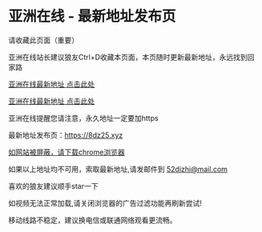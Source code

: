 # 亚洲在线 - 最新地址发布页

请收藏此页面（重要）

亚洲在线站长建议狼友Ctrl+D收藏本页面，本页随时更新最新地址，永远找到回家路

[亚洲在线最新地址 点击此处](https://99u68.xyz)

[亚洲在线最新地址 点击此处](https://99u69.xyz)



亚洲在线提醒您请注意，永久地址一定要加https

最新地址发布页：https://8dz25.xyz

[如网站被屏蔽，请下载chrome浏览器](https://www.google.cn/intl/zh-CN/chrome/)

如果以上地址均不可用，索取最新地址,请发邮件到 <52dizhi@mail.com>

喜欢的狼友建议顺手star一下

如视频无法正常加载,请关闭浏览器的广告过滤功能再刷新尝试!

移动线路不稳定，建议换电信或联通网络观看更流畅。
